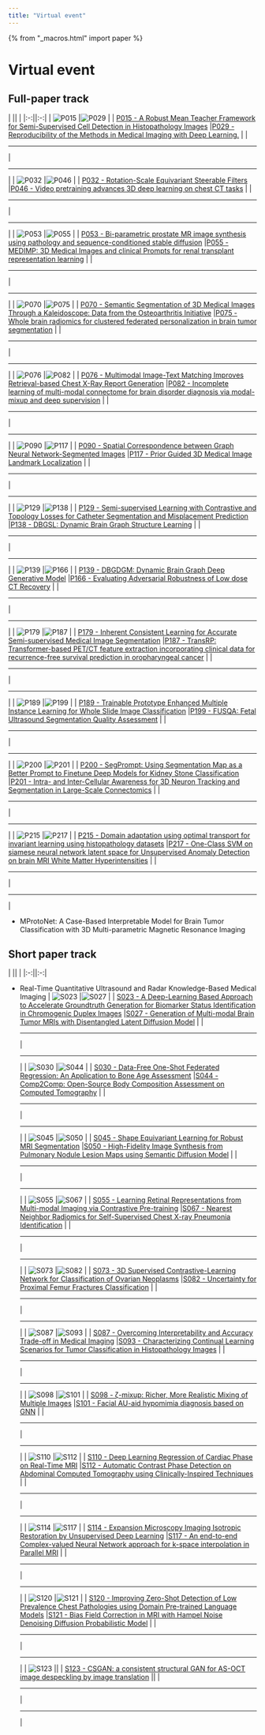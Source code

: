 ```yaml
---
title: "Virtual event"
---
```

{% from "_macros.html" import paper %}
# Virtual event
<style>
        td {
        width: 50%;
        }
</style>

## Full-paper track

| || |
|:-:||:-:|
| ![P015](/virtual/thumbnail/P015.jpg) |![P029](/virtual/thumbnail/P029.jpg) |
| [P015 - A Robust Mean Teacher Framework for Semi-Supervised Cell Detection in Histopathology Images](papers/P015.html) |[P029 - Reproducibility of the Methods in Medical Imaging with Deep Learning.](papers/P029.html)  |
| <hr> | <hr> |
| ![P032](/virtual/thumbnail/P032.jpg) |![P046](/virtual/thumbnail/P046.jpg) |
| [P032 - Rotation-Scale Equivariant Steerable Filters](papers/P032.html) |[P046 - Video pretraining advances 3D deep learning on chest CT tasks](papers/P046.html)  |
| <hr> | <hr> |
| ![P053](/virtual/thumbnail/P053.jpg) |![P055](/virtual/thumbnail/P055.jpg) |
| [P053 - Bi-parametric prostate MR image synthesis using pathology and sequence-conditioned stable diffusion](papers/P053.html) |[P055 - MEDIMP: 3D Medical Images and clinical Prompts for renal transplant representation learning](papers/P055.html)  |
| <hr> | <hr> |
| ![P070](/virtual/thumbnail/P070.jpg) |![P075](/assets/logos/logo_gold.png) |
| [P070 - Semantic Segmentation of 3D Medical Images Through a Kaleidoscope: Data from the Osteoarthritis Initiative](papers/P070.html) |[P075 - Whole brain radiomics for clustered federated personalization in brain tumor segmentation](papers/P075.html)  |
| <hr> | <hr> |
| ![P076](/virtual/thumbnail/P076.jpg) |![P082](/virtual/thumbnail/P082.jpg) |
| [P076 - Multimodal Image-Text Matching Improves Retrieval-based Chest X-Ray Report Generation](papers/P076.html) |[P082 - Incomplete learning of multi-modal connectome for brain disorder diagnosis via modal-mixup and deep supervision](papers/P082.html)  |
| <hr> | <hr> |
| ![P090](/virtual/thumbnail/P090.jpg) |![P117](/virtual/thumbnail/P117.jpg) |
| [P090 - Spatial Correspondence between Graph Neural Network-Segmented Images](papers/P090.html) |[P117 - Prior Guided 3D Medical Image Landmark Localization](papers/P117.html)  |
| <hr> | <hr> |
| ![P129](/virtual/thumbnail/P129.jpg) |![P138](/virtual/thumbnail/P138.jpg) |
| [P129 - Semi-supervised Learning with Contrastive and Topology Losses for Catheter Segmentation and Misplacement Prediction](papers/P129.html) |[P138 - DBGSL: Dynamic Brain Graph Structure Learning](papers/P138.html)  |
| <hr> | <hr> |
| ![P139](/virtual/thumbnail/P139.jpg) |![P166](/virtual/thumbnail/P166.jpg) |
| [P139 - DBGDGM: Dynamic Brain Graph Deep Generative Model](papers/P139.html) |[P166 - Evaluating Adversarial Robustness of Low dose CT Recovery](papers/P166.html)  |
| <hr> | <hr> |
| ![P179](/assets/logos/logo_gold.png) |![P187](/virtual/thumbnail/P187.jpg) |
| [P179 - Inherent Consistent Learning for Accurate Semi-supervised Medical Image Segmentation](papers/P179.html) |[P187 - TransRP: Transformer-based PET/CT feature extraction incorporating clinical data for recurrence-free survival prediction in oropharyngeal cancer](papers/P187.html)  |
| <hr> | <hr> |
| ![P189](/virtual/thumbnail/P189.jpg) |![P199](/virtual/thumbnail/P199.jpg) |
| [P189 - Trainable Prototype Enhanced Multiple Instance Learning for Whole Slide Image Classification](papers/P189.html) |[P199 - FUSQA: Fetal Ultrasound Segmentation Quality Assessment](papers/P199.html)  |
| <hr> | <hr> |
| ![P200](/virtual/thumbnail/P200.jpg) |![P201](/assets/logos/logo_gold.png) |
| [P200 - SegPrompt: Using Segmentation Map as a Better Prompt to Finetune Deep Models for Kidney Stone Classification](papers/P200.html) |[P201 - Intra- and Inter-Cellular Awareness for 3D Neuron Tracking and Segmentation in Large-Scale Connectomics](papers/P201.html)  |
| <hr> | <hr> |
| ![P215](/virtual/thumbnail/P215.jpg) |![P217](/assets/logos/logo_gold.png) |
| [P215 - Domain adaptation using optimal transport for invariant learning using histopathology datasets](papers/P215.html) |[P217 - One-Class SVM on siamese neural network latent space for Unsupervised Anomaly Detection on brain MRI White Matter Hyperintensities](papers/P217.html)  |
| <hr> | <hr> |
* MProtoNet: A Case-Based Interpretable Model for Brain Tumor Classification with 3D Multi-parametric Magnetic Resonance Imaging

## Short paper track

| || |
|:-:||:-:|
* Real-Time Quantitative Ultrasound and Radar Knowledge-Based Medical Imaging
| ![S023](/virtual/thumbnail/S023.jpg) |![S027](/virtual/thumbnail/S027.jpg) |
| [S023 - A Deep-Learning Based Approach to Accelerate Groundtruth Generation for Biomarker Status Identification in Chromogenic Duplex Images](papers/S023.html) |[S027 - Generation of Multi-modal Brain Tumor MRIs with Disentangled Latent Diffusion Model](papers/S027.html)  |
| <hr> | <hr> |
| ![S030](/virtual/thumbnail/S030.jpg) |![S044](/virtual/thumbnail/S044.jpg) |
| [S030 - Data-Free One-Shot Federated Regression: An Application to Bone Age Assessment](papers/S030.html) |[S044 - Comp2Comp: Open-Source Body Composition Assessment on Computed Tomography](papers/S044.html)  |
| <hr> | <hr> |
| ![S045](/virtual/thumbnail/S045.jpg) |![S050](/virtual/thumbnail/S050.jpg) |
| [S045 - Shape Equivariant Learning for Robust MRI Segmentation](papers/S045.html) |[S050 - High-Fidelity Image Synthesis from Pulmonary Nodule Lesion Maps using Semantic Diffusion Model](papers/S050.html)  |
| <hr> | <hr> |
| ![S055](/virtual/thumbnail/S055.jpg) |![S067](/assets/logos/logo_gold.png) |
| [S055 - Learning Retinal Representations from Multi-modal Imaging via Contrastive Pre-training](papers/S055.html) |[S067 - Nearest Neighbor Radiomics for Self-Supervised Chest X-ray Pneumonia Identification](papers/S067.html)  |
| <hr> | <hr> |
| ![S073](/virtual/thumbnail/S073.jpg) |![S082](/virtual/thumbnail/S082.jpg) |
| [S073 - 3D Supervised Contrastive-Learning Network for Classification of Ovarian Neoplasms](papers/S073.html) |[S082 - Uncertainty for Proximal Femur Fractures Classification](papers/S082.html)  |
| <hr> | <hr> |
| ![S087](/virtual/thumbnail/S087.jpg) |![S093](/virtual/thumbnail/S093.jpg) |
| [S087 - Overcoming Interpretability and Accuracy Trade-off in Medical Imaging](papers/S087.html) |[S093 - Characterizing Continual Learning Scenarios for Tumor Classification in Histopathology Images](papers/S093.html)  |
| <hr> | <hr> |
| ![S098](/virtual/thumbnail/S098.jpg) |![S101](/virtual/thumbnail/S101.jpg) |
| [S098 - ζ-mixup: Richer, More Realistic Mixing of Multiple Images](papers/S098.html) |[S101 - Facial AU-aid hypomimia diagnosis based on GNN](papers/S101.html)  |
| <hr> | <hr> |
| ![S110](/assets/logos/logo_gold.png) |![S112](/virtual/thumbnail/S112.jpg) |
| [S110 - Deep Learning Regression of Cardiac Phase on Real-Time MRI](papers/S110.html) |[S112 - Automatic Contrast Phase Detection on Abdominal Computed Tomography using Clinically-Inspired Techniques](papers/S112.html)  |
| <hr> | <hr> |
| ![S114](/virtual/thumbnail/S114.jpg) |![S117](/virtual/thumbnail/S117.jpg) |
| [S114 - Expansion Microscopy Imaging Isotropic Restoration by Unsupervised Deep Learning](papers/S114.html) |[S117 - An end-to-end Complex-valued Neural Network approach for k-space interpolation in Parallel MRI](papers/S117.html)  |
| <hr> | <hr> |
| ![S120](/virtual/thumbnail/S120.jpg) |![S121](/virtual/thumbnail/S121.jpg) |
| [S120 - Improving Zero-Shot Detection of Low Prevalence Chest Pathologies using Domain Pre-trained Language Models](papers/S120.html) |[S121 - Bias Field Correction in MRI with Hampel Noise Denoising Diffusion Probabilistic Model](papers/S121.html)  |
| <hr> | <hr> |
| ![S123](/virtual/thumbnail/S123.jpg) ||
| [S123 - CSGAN: a consistent structural GAN for AS-OCT image despeckling by image translation](papers/S123.html) ||
| <hr> | <hr> |
